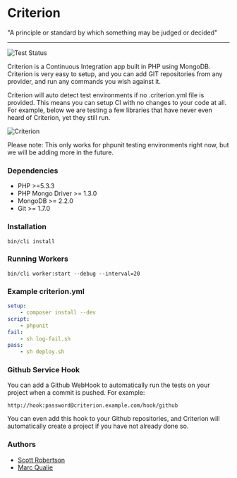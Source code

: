 Criterion
===
"A principle or standard by which something may be judged or decided"

----

![Test Status](http://criterion.romhut.com/status/romhut/criterion.jpg)

Criterion is a Continuous Integration app built in PHP using MongoDB. Criterion is very easy to setup, and you can add GIT repositories from any provider, and run any commands you wish against it.

Criterion will auto detect test environments if no .criterion.yml file is provided. This means you can setup CI with no changes to your code at all. For example, below we are testing a few libraries that have never even heard of Criterion, yet they still run.

![Criterion](http://f.cl.ly/items/2k3M0b1c1H353C2w3q06/Screen%20Shot%202013-07-14%20at%2014.54.28.png)

Please note: This only works for phpunit testing environments right now, but we will be adding more in the future.

### Dependencies

- PHP >=5.3.3
- PHP Mongo Driver >= 1.3.0
- MongoDB >= 2.2.0
- Git >= 1.7.0

### Installation

```shell
bin/cli install
```

### Running Workers

```shell
bin/cli worker:start --debug --interval=20
```

### Example criterion.yml
```yml
setup:
    - composer install --dev
script:
    - phpunit
fail:
    - sh log-fail.sh
pass:
    - sh deploy.sh
```

### Github Service Hook
You can add a Github WebHook to automatically run the tests on your project when a commit is pushed. For example:

```
http://hook:password@criterion.example.com/hook/github
```
You can even add this hook to your Github repositories, and Criterion will automatically create a project if you have not already done so.

### Authors
- [Scott Robertson](http://github.com/scottymeuk)
- [Marc Qualie](http://github.com/marcqualie)
